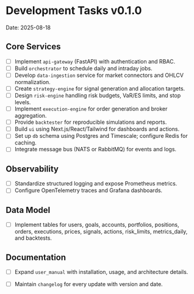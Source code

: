 # Development Tasks v0.1.0

Date: 2025-08-18

## Core Services
- [ ] Implement `api-gateway` (FastAPI) with authentication and RBAC.
- [ ] Build `orchestrator` to schedule daily and intraday jobs.
- [ ] Develop `data-ingestion` service for market connectors and OHLCV normalization.
- [ ] Create `strategy-engine` for signal generation and allocation targets.
- [ ] Design `risk-engine` handling risk budgets, VaR/ES limits, and stop levels.
- [ ] Implement `execution-engine` for order generation and broker aggregation.
- [ ] Provide `backtester` for reproducible simulations and reports.
- [ ] Build `ui` using Next.js/React/Tailwind for dashboards and actions.
- [ ] Set up `db` schema using Postgres and Timescale; configure Redis for caching.
- [ ] Integrate message bus (NATS or RabbitMQ) for events and logs.

## Observability
- [ ] Standardize structured logging and expose Prometheus metrics.
- [ ] Configure OpenTelemetry traces and Grafana dashboards.

## Data Model
- [ ] Implement tables for users, goals, accounts, portfolios, positions, orders, executions, prices, signals, actions, risk_limits, metrics_daily, and backtests.

## Documentation
- [ ] Expand `user_manual` with installation, usage, and architecture details.
- [ ] Maintain `changelog` for every update with version and date.

